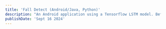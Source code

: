 ```yaml
---
title: 'Fall Detect (Android/Java, Python)'
description: "An Android application using a Tensorflow LSTM model. Before Apple did it."
publishDate: 'Sept 16 2024'
---
```

